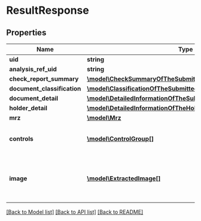 # ResultResponse

## Properties
Name | Type | Description | Notes
------------ | ------------- | ------------- | -------------
**uid** | **string** | uid | 
**analysis_ref_uid** | **string** | analysisRefUid | 
**check_report_summary** | [**\model\CheckSummaryOfTheSubmittedDocument**](CheckSummaryOfTheSubmittedDocument.md) |  | 
**document_classification** | [**\model\ClassificationOfTheSubmittedDocument**](ClassificationOfTheSubmittedDocument.md) |  | 
**document_detail** | [**\model\DetailedInformationOfTheSubmittedDocument**](DetailedInformationOfTheSubmittedDocument.md) |  | 
**holder_detail** | [**\model\DetailedInformationOfTheHolderOfTheSubmittedDocument**](DetailedInformationOfTheHolderOfTheSubmittedDocument.md) |  | 
**mrz** | [**\model\Mrz**](Mrz.md) |  | 
**controls** | [**\model\ControlGroup[]**](ControlGroup.md) | Performed controls on the submitted document | 
**image** | [**\model\ExtractedImage[]**](ExtractedImage.md) | Cropped image of the submitted document according request | [optional] 

[[Back to Model list]](../README.md#documentation-for-models) [[Back to API list]](../README.md#documentation-for-api-endpoints) [[Back to README]](../README.md)


